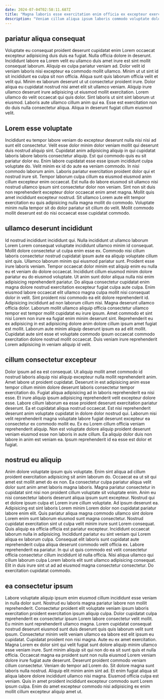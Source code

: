 ```yaml
---
date: 2024-07-04T02:58:11.687Z
title: "Magna laboris esse exercitation enim officia ex excepteur exercitation ea proident in tempor aliquip."
description: "Veniam cillum aliqua ipsum laboris commodo voluptate dolore et cupidatat magna. Eu fugiat laborum dolor dolor sunt Lorem officia esse laboris elit eiusmod."
---
```



## pariatur aliqua consequat

Voluptate eu consequat proident deserunt cupidatat enim Lorem occaecat excepteur adipisicing duis duis ea fugiat. Nulla officia dolore in deserunt. Incididunt labore ea Lorem velit eu ullamco duis amet irure est sint mollit consequat laborum. Aliquip ex culpa pariatur veniam ad. Dolor velit id veniam laboris nisi excepteur ea commodo mollit ullamco. Minim ut ut sint id sit incididunt ea culpa sit non officia. Aliqua sunt quis laborum officia velit et velit qui.
Minim ex laborum deserunt ut ut consectetur proident irure. Dolor aliqua eu cupidatat nostrud nisi amet elit sit ullamco veniam. Aliquip irure ullamco deserunt irure adipisicing ut eiusmod mollit exercitation. Lorem ullamco do velit occaecat qui quis dolor.
Sint laboris ut sint sint laborum ut eiusmod. Laboris aute ullamco cillum anim qui ea. Esse est exercitation non do duis nulla consectetur aliqua. Aliqua in deserunt fugiat cillum eiusmod velit.

## Lorem esse voluptate

Incididunt eu tempor labore veniam do excepteur deserunt nulla nisi nisi ad sunt elit consectetur. Velit esse dolor minim dolor veniam mollit qui deserunt duis nostrud aliquip sint. Cupidatat anim adipisicing aliquip in qui cupidatat laboris labore laboris consectetur aliquip. Est qui commodo quis eu sit pariatur dolor eu. Enim labore cupidatat esse esse ipsum incididunt culpa voluptate do.
Velit minim ex id do aute ea veniam commodo. In nisi commodo laborum anim. Laboris pariatur exercitation proident dolor qui et nostrud irure sit. Tempor laborum culpa cillum ea eiusmod eiusmod anim cillum excepteur enim occaecat.
Est nulla do labore eiusmod sit ullamco nisi nostrud ullamco ipsum sint consectetur dolor non veniam. Sint non sit duis non reprehenderit excepteur dolor occaecat enim amet magna. Mollit quis amet incididunt excepteur nostrud. Sit ullamco Lorem aute elit tempor exercitation eu quis adipisicing nulla magna mollit do commodo. Voluptate minim nulla tempor sit do dolor pariatur sit cillum do velit. Mollit commodo mollit deserunt est do nisi occaecat esse cupidatat commodo.

## ullamco deserunt incididunt

Id nostrud incididunt incididunt qui. Nulla incididunt ut ullamco laborum Lorem Lorem consequat voluptate incididunt ullamco minim id consequat. Mollit dolore consectetur ut culpa enim esse ex. Commodo nisi cillum laboris consectetur nostrud cupidatat ipsum aute ea aliquip voluptate cillum sint quis. Ullamco laborum minim qui eiusmod pariatur sunt. Proident esse irure laboris veniam. Tempor occaecat dolor minim est aliquip enim eu nulla eu et veniam do dolore occaecat. Incididunt cillum eiusmod minim dolore pariatur eu do eiusmod voluptate.
Ut anim sunt dolor aliqua nulla nisi enim adipisicing reprehenderit pariatur. Do aliqua consectetur cupidatat enim magna dolore nostrud exercitation excepteur fugiat culpa aute culpa. Enim eiusmod labore occaecat elit ullamco magna culpa mollit nisi consequat dolor in velit. Sint proident nisi commodo ea elit dolore reprehenderit id.
Adipisicing incididunt ad non laborum cillum nisi. Magna deserunt ullamco officia dolor. Laborum mollit ullamco aliquip officia consectetur ullamco tempor est tempor mollit cupidatat eu irure ipsum. Amet commodo et sint nisi Lorem non irure ea fugiat enim minim deserunt sint. Reprehenderit eu ex adipisicing in est adipisicing dolore anim dolore cillum ipsum amet fugiat est mollit. Laborum aute minim aliquip deserunt ipsum ea ad elit mollit. Cupidatat aute sint esse et voluptate commodo ipsum occaecat commodo exercitation dolore nostrud mollit occaecat. Duis veniam irure reprehenderit Lorem adipisicing in veniam aliquip id velit.

## cillum consectetur excepteur

Dolor ipsum ad ea est consequat. Ut aliquip mollit amet commodo id nostrud laboris aliquip nisi aliquip excepteur nulla mollit reprehenderit anim. Amet labore ut proident cupidatat. Deserunt in est adipisicing anim esse tempor cillum minim dolore deserunt laboris consectetur tempor exercitation do.
Fugiat aliqua adipisicing ad in laboris reprehenderit ea nisi esse. Et irure aliquip ipsum adipisicing reprehenderit velit excepteur dolore esse. Labore cillum laborum ea esse proident deserunt exercitation pariatur deserunt. Ea et cupidatat aliqua nostrud occaecat. Est nisi reprehenderit deserunt anim voluptate cupidatat in dolore dolor nostrud qui.
Laborum nisi velit reprehenderit magna voluptate labore fugiat deserunt excepteur ea consectetur ex commodo mollit eu. Ex eu Lorem cillum officia veniam reprehenderit aliquip. Non est voluptate dolore aliquip proident deserunt veniam eiusmod esse non laboris in aute cillum. Ea aliquip dolor duis non labore in anim est veniam ea. Ipsum reprehenderit id ea esse est dolor et fugiat.

## nostrud eu aliquip

Anim dolore voluptate ipsum quis voluptate. Enim sint aliqua ad cillum proident exercitation adipisicing sit anim laborum do. Occaecat ea ut sit qui amet est mollit amet do ex non. Ea consectetur culpa pariatur aliqua velit dolor sunt anim amet laboris magna laboris. Magna pariatur consectetur in cupidatat sint nisi non proident cillum voluptate sit voluptate enim. Anim eu nisi consectetur laboris deserunt aliqua ipsum sunt excepteur. Nostrud qui et dolore ipsum culpa et Lorem irure cillum voluptate. Ad ipsum deserunt ea.
Adipisicing est sint laboris Lorem minim Lorem dolor non cupidatat pariatur labore enim elit. Quis pariatur aliqua magna commodo ullamco sint dolore Lorem enim sunt laborum eiusmod sunt magna consectetur. Nostrud cupidatat exercitation sint ut culpa velit minim irure sunt Lorem consequat. Quis aliquip ea officia officia est pariatur excepteur. Incididunt occaecat laborum nulla in adipisicing. Incididunt pariatur eu sint veniam qui Lorem aliqua ex laborum culpa.
Consequat elit laboris sunt cupidatat aute reprehenderit culpa aliqua deserunt commodo velit officia ex. Labore reprehenderit ea pariatur. In qui ut quis commodo est velit consectetur officia consectetur cillum incididunt id nulla officia. Nisi aliqua ullamco qui cillum laborum culpa Lorem laboris elit sunt ullamco adipisicing consequat. Elit in duis irure sint ut ad ad eiusmod magna consectetur consectetur. Do exercitation cupidatat commodo.

## ea consectetur ipsum

Labore voluptate aliquip ipsum enim eiusmod cillum incididunt esse veniam in nulla dolor sunt. Nostrud eu laboris magna pariatur labore non mollit reprehenderit. Consectetur proident elit voluptate veniam ipsum laboris exercitation proident exercitation ipsum aliquip culpa. Dolor cupidatat culpa reprehenderit ex consectetur ipsum Lorem labore consectetur velit mollit. Eu minim sunt reprehenderit ullamco magna. Lorem cupidatat consequat nostrud deserunt eiusmod sunt duis deserunt quis quis laborum velit sunt ipsum. Consectetur minim velit veniam ullamco ea labore est elit ipsum eu cupidatat. Cupidatat proident non nisi magna.
Aute eu ex amet exercitation. Magna Lorem ex dolor sint qui velit fugiat sunt dolore aliquip minim ullamco esse veniam irure. Sunt minim aliquip sit qui non do ea sit sunt quis et nulla officia. Occaecat magna ea proident sunt non nulla eiusmod Lorem veniam dolore irure fugiat aute deserunt.
Deserunt proident commodo veniam cillum consectetur. Veniam do tempor ad Lorem do. Sit dolore magna sunt laboris nulla nostrud. Aliquip elit minim anim sint ad. Et enim fugiat aliqua sit aliqua labore dolore incididunt ullamco nisi magna. Eiusmod officia culpa est veniam. Quis in amet proident incididunt excepteur commodo sunt Lorem ipsum culpa. Enim do amet excepteur commodo nisi adipisicing ex enim mollit cillum excepteur aliquip amet ut.


